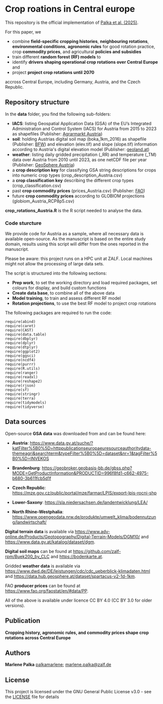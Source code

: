 # Crop roations in Central europe

This repository is the official implementation of [Palka et al. (2025)](https://xyz).

For this paper, we
* combine  __field-specific cropping histories__, __neighbouring rotations__, __environmental conditions__, __agronomic rules__ for good rotation practice, crop __commodity prices__, and agricultural __policies and subsidies__
* train different __random forest (RF) models__ to
* identify __drivers shaping operational crop rotations over Central Europe__ and
* project __project crop rotations until 2070__

accross Central Europe, including Germany, Austria, and the Czech Republic.

## Repository structure

In the __data__ folder, you find the following sub-folders:
* __IACS__: listing Geospatial Application Data (GSA) of the EU’s Integrated Administration and Control System (IACS) for Austria from 2015 to 2023 as shapefiles (Publisher: [Agrarmarkt Austria](https://www.ama.at/))
* __soil__: holding Austrias digital soil map (boka_1km_2016) as shapefile (Publisher: [BFW](https://www.bfw.gv.at/)) and elevation (elev.tif) and slope (slope.tif) information according to Austria's digital elevation model (Publisher: [geoland.at](http://www.geoland.at))
* __weather__: listing daily gridded precipitation (_RR) and temperature (_TM) data over Austria from 2010 until 2023, as one netCDF file per year (Publisher: [GeoSphere Austria](https://www.geosphere.at/))
* a __crop description key__ for classifying GSA string descriptions for crops into numeric crop types (crop_description_Austria.csv)
* a __crop classification key__ describing the different crop types (crop_classification.csv)
* past __crop commodity prices__ (prices_Austria.csv) (Publisher: [FAO](https://www.fao.org/))
* future __crop commodity prices__ according to GLOBIOM projections (globiom_Austria_RCP8p5.csv)

__crop_rotations_Austria.R__ is the R script needed to analyse the data.

### Code sturcture

We provide code for Austria as a sample, where all necessary data is available open-source. As the manuscript is based on the entire study domain, results using this script will differ from the ones reported in the manuscript.<br />

Please be aware: this project runs on a HPC unit at ZALF. Local machines might not allow the processing of large data sets.

The script is structured into the following sections:
* __Prep work__, to set the working directory and load required packages, set colours for display, and build custom functions
* __Create data base__, to combine all of the above data
* __Model training__, to train and assess different RF model
* __Rotation projections__, to use the best RF model to project crop rotations

The following packages are required to run the code:
```
require(abind)
require(caret)
require(CAST)
require(data.table)
require(dbplyr)
require(dplyr)
require(dtplyr)
require(ggplot2)
require(ggsci)
require(ncdf4)
require(purrr)
require(R.utils)
require(ranger)
require(readxl)
require(reshape2)
require(rjson)
require(sf)
require(stringr)
require(terra)
require(tidymodels)
require(tidyverse)
```

## Data sources
Open-source __GSA data__ was downloaded from and can be found here: <br />
* __Austria__: https://www.data.gv.at/suche/?katFilter%5B0%5D=httppublicationseuropaeuresourceauthoritydata-themeagri&searchterm&typeFilter%5B0%5D=dataset&nr=1&tagFilter%5B0%5D=INVEKOS

* __Brandenburg__: https://geobroker.geobasis-bb.de/gbss.php?MODE=GetProductInformation&PRODUCTID=996f8fd1-c662-4975-b680-3b611fcb5d1f

* __Czech Republic__: https://mze.gov.cz/public/portal/mze/farmar/LPIS/export-lpis-rocni-shp 

* __Lower-Saxony__: https://sla.niedersachsen.de/landentwicklung/LEA/ 

* __North Rhine-Westphalia__: https://www.opengeodata.nrw.de/produkte/umwelt_klima/bodennutzung/landwirtschaft/


__Digital terrain data__ is available via https://www.adv-online.de/Products/Geotopography/Digital-Terrain-Models/DGM10/ and https://www.data.gv.at/katalog/dataset/dgm.

__Digital soil maps__ can be found at https://github.com/zalf-rpm/Buek200_by_CLC and https://bodenkarte.at.

Gridded __weather data__ is available via https://www.dwd.de/DE/leistungen/cdc/cdc_ueberblick-klimadaten.html and https://data.hub.geosphere.at/dataset/spartacus-v2-1d-1km.


FAO __producer prices__ can be found at https://www.fao.org/faostat/en/#data/PP.

All of the above is available under licence CC BY 4.0 (CC BY 3.0 for older versions).

## Publication

 __Cropping history, agronomic rules, and commodity prices shape crop rotations across Central Europe__

## Authors

__Marlene Palka__ [palkamarlene](https://github.com/palkamarlene); marlene.palka@zalf.de

## License

This project is licensed under the GNU General Public License v3.0 - see the [LICENSE](LICENSE) file for details
